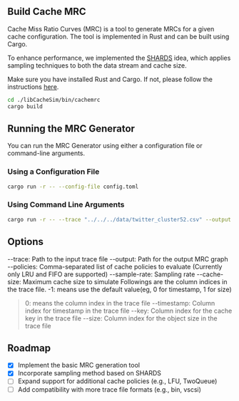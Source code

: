 ## Build Cache MRC

Cache Miss Ratio Curves (MRC) is a tool to generate MRCs for a given cache configuration. The tool is implemented in Rust and can be built using Cargo.

To enhance performance, we implemented the [SHARDS](https://www.usenix.org/conference/atc17/technical-sessions/presentation/waldspurger) idea, which applies sampling techniques to both the data stream and cache size.

Make sure you have installed Rust and Cargo. If not, please follow the instructions [here](https://www.rust-lang.org/tools/install).
```bash
cd ./libCacheSim/bin/cachemrc 
cargo build
```
## Running the MRC Generator
You can run the MRC Generator using either a configuration file or command-line arguments.
### Using a Configuration File
```bash
cargo run -r -- --config-file config.toml
```
### Using Command Line Arguments
```bash
cargo run -r -- --trace "../../../data/twitter_cluster52.csv" --output "./mrc.png" --policies lru,fifo --sample-rate 0.01 --cache-size=10mb --timestamp 0 --key 1 --size 2
```
## Options
--trace: Path to the input trace file
--output: Path for the output MRC graph
--policies: Comma-separated list of cache policies to evaluate (Currently only LRU and FIFO are supported)
--sample-rate: Sampling rate
--cache-size: Maximum cache size to simulate
Followings are the column indices in the trace file.
-1: means use the default value(eg, 0 for timestamp, 1 for size)
>0: means the column index in the trace file
--timestamp: Column index for timestamp in the trace file
--key: Column index for the cache key in the trace file
--size: Column index for the object size in the trace file

## Roadmap
- [x] Implement the basic MRC generation tool
- [x] Incorporate sampling method based on SHARDS
- [ ] Expand support for additional cache policies (e.g., LFU, TwoQueue)
- [ ] Add compatibility with more trace file formats (e.g., bin, vscsi)
